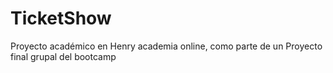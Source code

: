 # TicketShow
Proyecto académico en Henry academia online, como parte de un Proyecto final grupal del bootcamp
